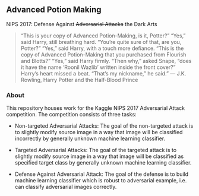 ## Advanced Potion Making 
NIPS 2017: Defense Against ~~Adversarial Attacks~~ the Dark Arts
 
> “This is your copy of Advanced Potion-Making, is it, Potter?”
“Yes,” said Harry, still breathing hard.
“You’re quite sure of that, are you, Potter?”
“Yes,” said Harry, with a touch more defiance.
“This is the copy of Advanced Potion-Making that you purchased from Flourish and Blotts?”
“Yes,” said Harry firmly.
“Then why,” asked Snape, “does it have the name ‘Roonil Wazlib’ written inside the front cover?”
Harry’s heart missed a beat. “That’s my nickname,” he said.” ― J.K. Rowling, Harry Potter and the Half-Blood Prince

### About 
This repository houses work for the Kaggle NIPS 2017 Adversarial Attack competition. The competition consists of three tasks: 

* Non-targeted Adversarial Attacks: The goal of the non-targeted attack is to slightly modify source image in a way that image will be classified incorrectly by generally unknown machine learning classifier.

* Targeted Adversarial Attacks: The goal of the targeted attack is to slightly modify source image in a way that image will be classified as specified target class by generally unknown machine learning classifier.

* Defense Against Adversarial Attack: The goal of the defense is to build machine learning classifier which is robust to adversarial example, i.e. can classify adversarial images correctly.
